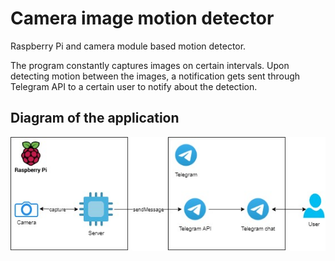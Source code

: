 # Camera image motion detector
Raspberry Pi and camera module based motion detector.

The program constantly captures images on certain intervals. Upon detecting motion between the images, a notification gets sent through Telegram API to a certain user to notify about the detection.

## Diagram of the application
![Diagram](./assets/Diagram.jpg)
